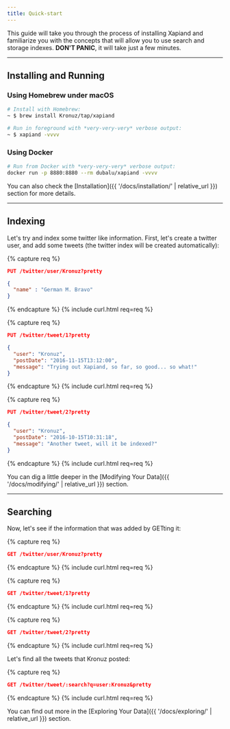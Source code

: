 ```yaml
---
title: Quick-start
---
```


This guide will take you through the process of installing Xapiand and
familiarize you with the concepts that will allow you to use search and
storage indexes. **DON'T PANIC**, it will take just a few minutes.

---

## Installing and Running


### Using Homebrew under macOS

```sh
# Install with Homebrew:
~ $ brew install Kronuz/tap/xapiand

# Run in foreground with *very-very-very* verbose output:
~ $ xapiand -vvvv
```

### Using Docker

```sh
# Run from Docker with *very-very-very* verbose output:
docker run -p 8880:8880 --rm dubalu/xapiand -vvvv
```


You can also check the [Installation]({{ '/docs/installation/' | relative_url }})
section for more details.

---

## Indexing

Let's try and index some twitter like information. First, let's create a
twitter user, and add some tweets (the twitter index will be created
automatically):

{% capture req %}
```json
PUT /twitter/user/Kronuz?pretty

{
  "name" : "German M. Bravo"
}
```
{% endcapture %}
{% include curl.html req=req %}


{% capture req %}
```json
PUT /twitter/tweet/1?pretty

{
  "user": "Kronuz",
  "postDate": "2016-11-15T13:12:00",
  "message": "Trying out Xapiand, so far, so good... so what!"
}
```
{% endcapture %}
{% include curl.html req=req %}


{% capture req %}
```json
PUT /twitter/tweet/2?pretty

{
  "user": "Kronuz",
  "postDate": "2016-10-15T10:31:18",
  "message": "Another tweet, will it be indexed?"
}
```
{% endcapture %}
{% include curl.html req=req %}

You can dig a little deeper in the [Modifying Your Data]({{ '/docs/modifying/' | relative_url }}) section.

---

## Searching

Now, let's see if the information that was added by GETting it:

{% capture req %}
```json
GET /twitter/user/Kronuz?pretty
```
{% endcapture %}
{% include curl.html req=req %}

{% capture req %}
```json
GET /twitter/tweet/1?pretty
```
{% endcapture %}
{% include curl.html req=req %}

{% capture req %}
```json
GET /twitter/tweet/2?pretty
```
{% endcapture %}
{% include curl.html req=req %}

Let's find all the tweets that Kronuz posted:

{% capture req %}
```json
GET /twitter/tweet/:search?q=user:Kronuz&pretty
```
{% endcapture %}
{% include curl.html req=req %}

You can find out more in the [Exploring Your Data]({{ '/docs/exploring/' | relative_url }}) section.
